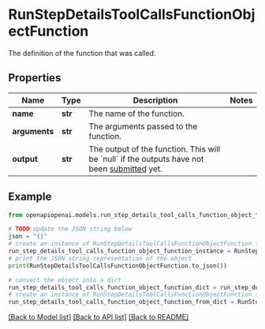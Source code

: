 # RunStepDetailsToolCallsFunctionObjectFunction

The definition of the function that was called.

## Properties

Name | Type | Description | Notes
------------ | ------------- | ------------- | -------------
**name** | **str** | The name of the function. | 
**arguments** | **str** | The arguments passed to the function. | 
**output** | **str** | The output of the function. This will be &#x60;null&#x60; if the outputs have not been [submitted](/docs/api-reference/runs/submitToolOutputs) yet. | 

## Example

```python
from openapiopenai.models.run_step_details_tool_calls_function_object_function import RunStepDetailsToolCallsFunctionObjectFunction

# TODO update the JSON string below
json = "{}"
# create an instance of RunStepDetailsToolCallsFunctionObjectFunction from a JSON string
run_step_details_tool_calls_function_object_function_instance = RunStepDetailsToolCallsFunctionObjectFunction.from_json(json)
# print the JSON string representation of the object
print(RunStepDetailsToolCallsFunctionObjectFunction.to_json())

# convert the object into a dict
run_step_details_tool_calls_function_object_function_dict = run_step_details_tool_calls_function_object_function_instance.to_dict()
# create an instance of RunStepDetailsToolCallsFunctionObjectFunction from a dict
run_step_details_tool_calls_function_object_function_from_dict = RunStepDetailsToolCallsFunctionObjectFunction.from_dict(run_step_details_tool_calls_function_object_function_dict)
```
[[Back to Model list]](../README.md#documentation-for-models) [[Back to API list]](../README.md#documentation-for-api-endpoints) [[Back to README]](../README.md)


